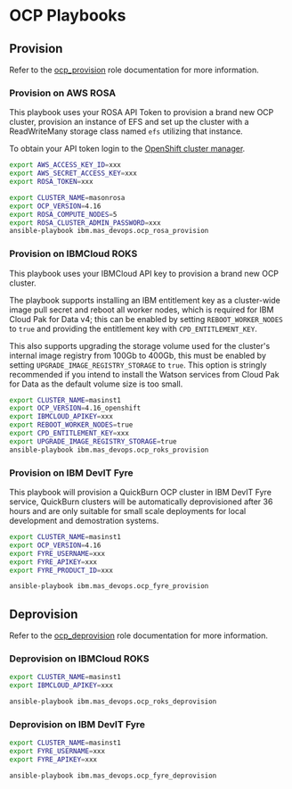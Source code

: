 OCP Playbooks
===============================================================================

Provision
-------------------------------------------------------------------------------
Refer to the [ocp_provision](../roles/ocp_provision.md) role documentation for more information.

### Provision on AWS ROSA
This playbook uses your ROSA API Token to provision a brand new OCP cluster, provision an instance of EFS and set up the cluster with a ReadWriteMany storage class named `efs` utilizing that instance.

To obtain your API token login to the [OpenShift cluster manager](https://console.redhat.com/openshift/token/rosa/show#).

```bash
export AWS_ACCESS_KEY_ID=xxx
export AWS_SECRET_ACCESS_KEY=xxx
export ROSA_TOKEN=xxx

export CLUSTER_NAME=masonrosa
export OCP_VERSION=4.16
export ROSA_COMPUTE_NODES=5
export ROSA_CLUSTER_ADMIN_PASSWORD=xxx
ansible-playbook ibm.mas_devops.ocp_rosa_provision
```

### Provision on IBMCloud ROKS
This playbook uses your IBMCloud API key to provision a brand new OCP cluster.

The playbook supports installing an IBM entitlement key as a cluster-wide image pull secret and reboot all worker nodes, which is required for IBM Cloud Pak for Data v4; this can be enabled by setting `REBOOT_WORKER_NODES` to `true` and providing the entitlement key with `CPD_ENTITLEMENT_KEY`.

This also supports upgrading the storage volume used for the cluster's internal image registry from 100Gb to 400Gb, this must be enabled by setting `UPGRADE_IMAGE_REGISTRY_STORAGE` to `true`.  This option is stringly recommended if you intend to install the Watson services from Cloud Pak for Data as the default volume size is too small.

```bash
export CLUSTER_NAME=masinst1
export OCP_VERSION=4.16_openshift
export IBMCLOUD_APIKEY=xxx
export REBOOT_WORKER_NODES=true
export CPD_ENTITLEMENT_KEY=xxx
export UPGRADE_IMAGE_REGISTRY_STORAGE=true
ansible-playbook ibm.mas_devops.ocp_roks_provision
```

### Provision on IBM DevIT Fyre
This playbook will provision a QuickBurn OCP cluster in IBM DevIT Fyre service, QuickBurn clusters will be automatically deprovisioned after 36 hours and are only suitable for small scale deployments for local development and demostration systems.

```bash
export CLUSTER_NAME=masinst1
export OCP_VERSION=4.16
export FYRE_USERNAME=xxx
export FYRE_APIKEY=xxx
export FYRE_PRODUCT_ID=xxx

ansible-playbook ibm.mas_devops.ocp_fyre_provision
```


Deprovision
-------------------------------------------------------------------------------
Refer to the [ocp_deprovision](../roles/ocp_deprovision.md) role documentation for more information.

### Deprovision on IBMCloud ROKS
```bash
export CLUSTER_NAME=masinst1
export IBMCLOUD_APIKEY=xxx

ansible-playbook ibm.mas_devops.ocp_roks_deprovision
```

### Deprovision on IBM DevIT Fyre
```bash
export CLUSTER_NAME=masinst1
export FYRE_USERNAME=xxx
export FYRE_APIKEY=xxx

ansible-playbook ibm.mas_devops.ocp_fyre_deprovision
```
